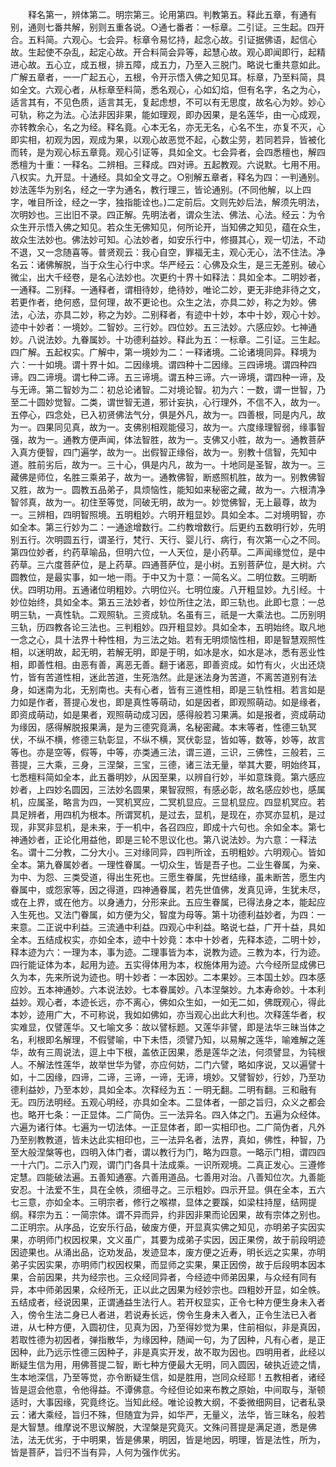 <!-- { "loadSidebar": true } -->
　　释名第一，辨体第二。明宗第三。论用第四。判教第五。释此五章，有通有别，通则七番共解，别则五重各说。○通七番者：一标章。二引证。三生起。四开合。五料简。六观心。七会异。标章令易忆持，起念心故。引证据佛语，起信心故。生起使不杂乱，起定心故。开合料简会异等，起慧心故。观心即闻即行，起精进心故。五心立，成五根，排五障，成五力，乃至入三脱门。略说七重共意如此。广解五章者，一一广起五心，五根，令开示悟入佛之知见耳。标章，乃至料简，具如全文。六观心者，从标章至料简，悉名观心，心如幻焰，但有名字，名之为心，适言其有，不见色质，适言其无，复起虑想，不可以有无思度，故名心为妙。妙心可轨，称之为法。心法非因非果，能如理观，即办因果，是名莲华，由一心成观，亦转教余心，名之为经。释名竟。心本无名，亦无无名，心名不生，亦复不灭，心即实相，初观为因，观成为果，以观心故恶觉不起，心数尘劳，若同若异，皆被化而转，是为观心标五章竟。观心引证等，具如全文。七会异者，会四悉檀也，解四悉檀为十重：一释名。二辨相。三释成。四对谛。五起教观。六说默。七用不用。八权实。九开显。十通经。具如全文寻之。○别解五章者，释名为四：一判通别。妙法莲华为别名，经之一字为通名，教行理三，皆论通别。(不同他解，以上四字，唯目所诠，经之一字，独指能诠也。)二定前后。文则先妙后法，解须先明法，次明妙也。三出旧不录。四正解。先明法者，谓众生法、佛法、心法。经云：为令众生开示悟入佛之知见。若众生无佛知见，何所论开，当知佛之知见，蕴在众生，故众生法妙也。佛法妙可知。心法妙者，如安乐行中，修摄其心，观一切法，不动不退，又一念随喜等。普贤观云：我心自空，罪福无主，观心无心，法不住法。净名云：诸佛解脱，当于众生心行中求。华严经云：心佛及众生，是三无差别。破心微尘，出大千经卷，是名心法妙也。次更约十界十如释法：具如全本。二明妙者，一通释。二别释。一通释者，谓相待妙，绝待妙，唯论二妙，更无非绝非待之文，若更作者，绝何惑，显何理，故不更论也。众生之法，亦具二妙，称之为妙。佛法，心法，亦具二妙，称之为妙。二别释者，有迹中十妙，本中十妙，观心十妙。迹中十妙者：一境妙。二智妙。三行妙。四位妙。五三法妙。六感应妙。七神通妙。八说法妙。九眷属妙。十功德利益妙。释此为五：一标章。二引证。三生起。四广解。五起权实。广解中，第一境妙为二：一释诸境。二论诸境同异。释境为六：一十如境。谓十界十如。二因缘境。谓四种十二因缘。三四谛境。谓四种四谛。四二谛境。谓七种二谛。五三谛境。谓五种三谛。六一谛境，谓四种一谛，及与无谛。第二智妙为二：初总论诸智。二对境论智。初为六：一数，谓一世智，乃至二十圆妙觉智。二类，谓世智无道，邪计妄执，心行理外，不信不入，故为一。五停心，四念处，已入初贤佛法气分，俱是外凡，故为一。四善根，同是内凡，故为一。四果同见真，故为一。支佛别相观能侵习，故为一。六度缘理智弱，缘事智强，故为一。通教方便声闻，体法智胜，故为一。支佛又小胜，故为一。通教菩萨入真方便智，四门遍学，故为一。出假智正缘俗，故为一。别教十信智，先知中道。胜前劣后，故为一。三十心，俱是内凡，故为一。十地同是圣智，故为一。三藏佛是师位，名胜三乘弟子，故为一。通教佛智，断惑照机胜，故为一。别教佛智又胜，故为一。圆教五品弟子，具烦恼性，能知如来秘密之藏，故为一。六根清净智邻真，故为一。初住至等觉，同破无明，故为一。妙觉佛智，无上最尊，故为一。三辨相，四明智照境。五明粗妙。六明开粗显妙。具如全本。二对境明智，亦如全本。第三行妙为二：一通途增数行。二约教增数行。后更约五数明行妙，先明别五行。次明圆五行，谓圣行，梵行、天行、婴儿行、病行，有次第一心之不同。第四位妙者，约药草喻品，但明六位，一人天位，是小药草。二声闻缘觉位，是中药草。三六度菩萨位，是上药草。四通菩萨位，是小树。五别菩萨位，是大树。六圆教位，是最实事，如一地一雨。于中又为十意：一简名义。二明位数。三明断伏。四明功用。五通诸位明粗妙。六明位兴。七明位废。八开粗显妙。九引经。十妙位始终，具如全本。第五三法妙者，妙位所住之法，即三轨也。此即七意：一总明三轨，一真性轨。二观照轨。三资成轨。名虽有三，祇是一大乘法也。二历别明三轨，历四教各论三法也。三判粗妙。四开粗显妙。具如全本，五明始终。取凡地一念之心，具十法界十种性相，为三法之始。若有无明烦恼性相，即是智慧观照性相，以迷明故，起无明，若解无明，即是于明，如冰是水，如水是冰，悉有恶业性相，即善性相。由恶有善，离恶无善。翻于诸恶，即善资成。如竹有火，火出还烧竹，皆有苦道性相，迷此苦道，生死浩然。此是迷法身为苦道，不离苦道别有法身，如迷南为北，无别南也。夫有心者，皆有三道性相，即是三轨性相。若言如是力如是作者，菩提心发也，即是真性等萌动，如是因者，即观照萌动。如是缘者，即资成萌动，如是果者，观照萌动成习因，感得般若习果满。如是报者，资成萌动为缘因，感得解脱报果满，是为三德究竟满，名秘密藏。本末等者，性德三轨冥伏，不纵不横，修德三轨彰显，不纵不横，冥伏彰显，皆如等，数等，妙等，故言等也。亦是空等，假等，中等，亦类通三法，谓三道，三识，三佛性，三般若，三菩提，三大乘，三身，三涅槃，三宝，三德，诸三法无量，举其大要，明始终耳，七悉檀料简如全本，此五番明妙，从因至果，以辨自行妙，半如意珠竟。第六感应妙者，上四妙名圆因，三法妙名圆果，果智寂照，有感必彰，故名感应妙也，感属机，应属圣，略言为四，一冥机冥应，二冥机显应。三显机显应。四显机冥应。若具足辨者，用四机为根本。所谓冥机，是过去，显机，是现在，亦冥亦显机，是过现，非冥非显机，是未来，于一机中，各召四应，即成十六句也。余如全本。第七神通妙者，正论化用益他，即是三轮不思议化也。第八说法妙。为六意：一释法名。谓十二分教，二分大小。三对缘同异，四判所诠，五明粗妙。六明观心。皆如全本。第九眷属妙者。一理性眷属。一切众生，皆是吾子也。二业生眷属，为亲、为中、为怨、三类受道，得出生死也。三愿生眷属，先世结缘，虽未断苦，愿生内眷属中，或怨家等，因之得道，四神通眷属，若先世值佛，发真见谛，生犹未尽，或在上界，或在他方。以身通力，分形来此。五应生眷属，已得法身之本，能起应入生死也。又法门眷属，如方便为父，智度为母等。第十功德利益妙者，为四：一来意。二正说中利益。三流通中利益。四观心中利益。略说七益，广开十益，具如全本。五结成权实，亦如全本，迹中十妙竟：本中十妙者，先释本迹，二明十妙，释本迹为六：一理为本，事为迹。二理事皆为本，说教为迹。三教为本，行为迹。四行能证体为本，起用为迹。五实得体用为本，权施体用为迹。六今经所显成佛已久为本，先来所说为迹也。明十妙者：一本因妙。二本果妙。三本国土妙。四本感应妙。五本神通妙。六本说法妙。七本眷属妙。八本涅槃妙。九本寿命妙。十本利益妙。观心者，本迹长远，亦不离心，佛如众生如，一如无二如，佛既观心，得此本妙，迹用广大，不可称说，我如如佛如，亦当观心出此大利也。次释莲华者，权实难显，仅譬莲华。又七喻文多：故以譬标题。又莲华非譬，即是法华三昧当体之名，利根即名解理，不假譬喻，中下未悟，须譬乃知，以易解之莲华，喻难解之莲华，故有三周说法，逗上中下根，盖依正因果，悉是莲华之法，何须譬显，为钝根人。不解法性莲华，故举世华为譬，亦应何妨，二门六譬，略如序说，又以遍譬十如，十二因缘，四谛，二谛，三谛，一谛，无谛，境妙。又譬智妙，行妙，乃至功德利益妙，乃至本妙，具如全本。次释经为五：一明无翻。二明有翻。三和融有无。四历法明经。五观心明经，亦具如全本。二显体者，一部之旨归，众义之都会也。略开七条：一正显体。二广简伪。三一法异名。四入体之门。五遍为众经体。六遍为诸行体。七遍为一切法体。一正显体者，即一实相印也。二广简伪者，凡外乃至别教教道，皆未达此实相印也，三一法异名者，法界，真如，佛性，种智，乃至大般涅槃等也，四明入体门者，谓以教行为门，略为四意。一略示门相，谓四四一十六门。二示入门观，谓门门各具十法成乘。一识所观境。二真正发心。三遵修定慧。四能破法遍。五善知通塞。六善用道品。七善用对治。八善知位次。九善能安忍。十法爱不生，具在全帙，须细寻之。三示粗妙。四示开显。俱在全本，五六七三意，亦如全本。三明宗者，修行之喉襟，显体之要蹊，如梁柱持屋，结网提纲。释宗为五：一简宗体。谓不异而异，约非因非果而论因果，故有宗体之别也。二正明宗。从序品，讫安乐行品，破废方便，开显真实佛之知见，亦明弟子实因实果，亦明师门权因权果，文义虽广，其要为成弟子实因，因正果傍，故于前段明迹因迹果也。从涌出品，讫劝发品，发迹显本，废方便之近寿，明长远之实果，亦明弟子实因实果，亦明师门权因权果，而显师之实果，果正因傍，故于后段明本因本果，合前因果，共为经宗也。三众经同异者，今经迹中师弟因果，与众经有同有异，本中师弟因果，众经所无，正以此之因果为经妙宗也。四粗妙开显，如全帙。五结成者，经说因果，正谓通益生法行人。若开权显实，正令七种方便生身未入者入，傍令生法二身已人者进，若说寿长远，傍令生身未入者入，正令生法已入者进，从七种方便，入圆初住，见真为因，乃至得妙觉为果，住前相似，非是真因，若取性德为初因者，弹指散华，为缘因种，随闻一句，为了因种，凡有心者，是正因种，此乃远示性德三因种子，非是真实开发，故不取为因也。四明用者，此经以断疑生信为用，用佛菩提二智，断七种方便最大无明，同入圆因，破执近迹之情，生本地深信，乃至等觉，亦令断疑生信，如是胜用，岂同众经耶！五教相者，诸经皆是逗会他意，令他得益。不谭佛意。今经但论如来布教之原始，中间取与，渐顿适时，大事因缘，究竟终讫。当知此经。唯论设教大纲，不委微细网目，记者私录云：诸大乘经，旨归不殊，但随宜为异，如华严，无量义，法华，皆三昧名，般若是大智慧。维摩说不思议解脱，大涅槃是究竟灭。文殊问菩提是满足道，悉是佛法，法无优劣，于中明果，皆是佛果，明因，皆是地因，明理，皆是法性，所为，皆是菩萨，旨归不当有异，人何为强作优劣。
